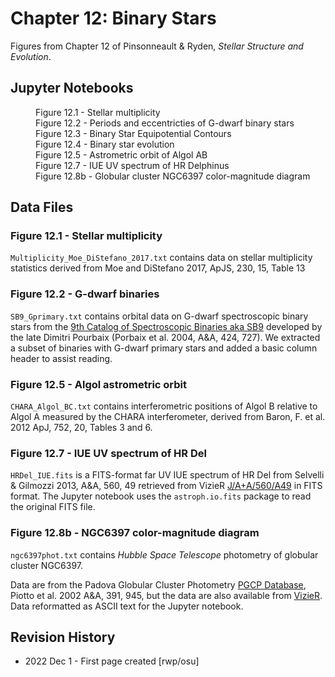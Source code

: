 # Chapter 12: Binary Stars

Figures from Chapter 12 of Pinsonneault & Ryden, *Stellar Structure and Evolution*.

## Jupyter Notebooks
<dl>
    <dd>Figure 12.1 - Stellar multiplicity
    <dd>Figure 12.2 - Periods and eccentricties of G-dwarf binary stars
    <dd>Figure 12.3 - Binary Star Equipotential Contours
    <dd>Figure 12.4 - Binary star evolution
    <dd>Figure 12.5 - Astrometric orbit of Algol AB
    <dd>Figure 12.7 - IUE UV spectrum of HR Delphinus
    <dd>Figure 12.8b - Globular cluster NGC6397 color-magnitude diagram
</dl>

## Data Files

### Figure 12.1 - Stellar multiplicity

`Multiplicity_Moe_DiStefano_2017.txt` contains data on stellar multiplicity statistics derived from 
Moe and DiStefano 2017, ApJS, 230, 15, Table 13

### Figure 12.2 - G-dwarf binaries

`SB9_Gprimary.txt` contains orbital data on G-dwarf spectroscopic binary stars from the 
[9th Catalog of Spectroscopic Binaries aka SB9](https://sb9.astro.ulb.ac.be/) developed by the
late Dimitri Pourbaix (Porbaix et al. 2004, A&A, 424, 727).  We extracted a subset of binaries
with G-dwarf primary stars and added a basic column header to assist reading.

### Figure 12.5 - Algol astrometric orbit

`CHARA_Algol_BC.txt` contains interferometric positions of Algol B relative to Algol A measured by the CHARA interferometer, 
derived from Baron, F. et al. 2012 ApJ, 752, 20, Tables 3 and 6.

### Figure 12.7 - IUE UV spectrum of HR Del

`HRDel_IUE.fits` is a FITS-format far UV IUE spectrum of HR Del from Selvelli & Gilmozzi 2013, A&A, 560, 49 retrieved from 
VizieR [J/A+A/560/A49](https://cdsarc.cds.unistra.fr/viz-bin/cat/J/A+A/560/A49) in FITS format.  The Jupyter notebook
uses the `astroph.io.fits` package to read the original FITS file.

### Figure 12.8b - NGC6397 color-magnitude diagram

`ngc6397phot.txt` contains *Hubble Space Telescope* photometry of globular cluster NGC6397.

Data are from the Padova Globular Cluster Photometry [PGCP Database](http://groups.dfa.unipd.it/ESPG/hstphot.html), 
Piotto et al. 2002 A&A, 391, 945, but the data are also available from [VizieR](http://vizier.cfa.harvard.edu/viz-bin/VizieR?-source=J/A+A/391/945).
Data reformatted as ASCII text for the Jupyter notebook.

## Revision History

 * 2022 Dec 1 - First page created [rwp/osu]
